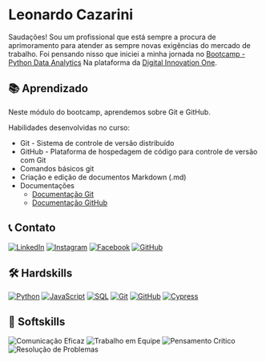
# Leonardo Cazarini


Saudações!
Sou um profissional que está sempre a procura de aprimoramento para atender as sempre novas exigências do mercado de trabalho.
Foi pensando nisso que iniciei a minha jornada no [Bootcamp - Python Data Analytics](https://web.dio.me/track/bootcamp-squadio) Na plataforma da 
 [Digital Innovation One](https://www.dio.me/).


## 📚 Aprendizado
Neste módulo do bootcamp, aprendemos sobre Git e GitHub.

Habilidades desenvolvidas no curso:
- Git - Sistema de controle de versão distribuído
- GitHub - Plataforma de hospedagem de código para controle de versão com Git
- Comandos básicos git 
- Criação e edição de documentos Markdown (.md)
- Documentações
    - [Documentação Git](https://git-scm.com/doc) 
    - [Documentação GitHub](https://docs.github.com/pt)


## 📞 Contato

[![LinkedIn](https://img.shields.io/badge/LinkedIn-0A66C2?style=flat-square&logo=linkedin&logoColor=white)](https://www.linkedin.com/in/leonardocazarini/)
[![Instagram](https://img.shields.io/badge/Instagram-E4405F?style=flat-square&logo=instagram&logoColor=white)](https://www.instagram.com/leocazarini/)
[![Facebook](https://img.shields.io/badge/Facebook-1877F2?style=flat-square&logo=facebook&logoColor=white)](https://www.facebook.com/leocazarini)
[![GitHub](https://img.shields.io/badge/GitHub-181717?style=flat-square&logo=github&logoColor=white)](https://github.com/Leocazarini)



## 🛠 Hardskills

[![Python](https://img.shields.io/badge/Python-3776AB?style=flat-square&logo=python&logoColor=white)](https://www.python.org/) 
[![JavaScript](https://img.shields.io/badge/JavaScript-F7DF1E?style=flat-square&logo=javascript&logoColor=black)](https://developer.mozilla.org/en-US/docs/Web/JavaScript)
[![SQL](https://img.shields.io/badge/SQL-4479A1?style=flat-square&logo=sql-server&logoColor=white)](https://www.w3schools.com/sql/)
[![Git](https://img.shields.io/badge/Git-F05032?style=flat-square&logo=git&logoColor=white)](https://git-scm.com/)
[![GitHub](https://img.shields.io/badge/GitHub-181717?style=flat-square&logo=github&logoColor=white)](https://github.com/)
[![Cypress](https://img.shields.io/badge/Cypress-17202C?style=flat-square&logo=cypress&logoColor=white)](https://www.cypress.io/)


## 🧠 Softskills

![Comunicação Eficaz](https://img.shields.io/badge/Comunicação_Eficaz-FFFFFF?style=flat-square)
![Trabalho em Equipe](https://img.shields.io/badge/Trabalho_em_Equipe-FFD700?style=flat-square)
![Pensamento Crítico](https://img.shields.io/badge/Pensamento_Crítico-FF6347?style=flat-square)
![Resolução de Problemas](https://img.shields.io/badge/Resolução_de_Problemas-95FF32?style=flat-square)